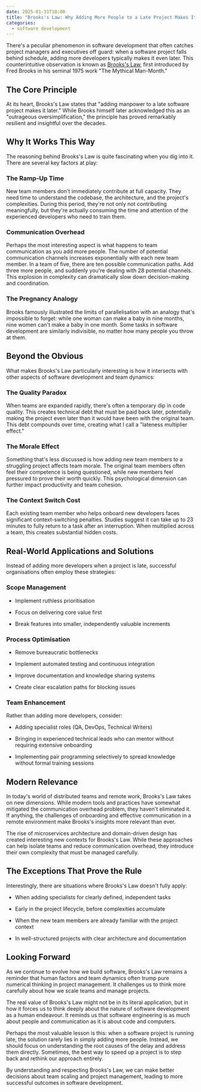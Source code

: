 ```yaml
---
date: 2025-01-31T10:00
title: "Brooks's Law: Why Adding More People to a Late Project Makes It Later"
categories:
  - software development
---
```

There's a peculiar phenomenon in software development that often catches project managers and executives off guard: when a software project falls behind schedule, adding more developers typically makes it even later. This counterintuitive observation is known as [Brooks's Law](https://en.wikipedia.org/wiki/Brooks%27s_law), first introduced by Fred Brooks in his seminal 1975 work "The Mythical Man-Month."

## The Core Principle

At its heart, Brooks's Law states that "adding manpower to a late software project makes it later." While Brooks himself later acknowledged this as an "outrageous oversimplification," the principle has proved remarkably resilient and insightful over the decades.

## Why It Works This Way

The reasoning behind Brooks's Law is quite fascinating when you dig into it. There are several key factors at play:

### The Ramp-Up Time

New team members don't immediately contribute at full capacity. They need time to understand the codebase, the architecture, and the project's complexities. During this period, they're not only not contributing meaningfully, but they're actually consuming the time and attention of the experienced developers who need to train them.

### Communication Overhead

Perhaps the most interesting aspect is what happens to team communication as you add more people. The number of potential communication channels increases exponentially with each new team member. In a team of five, there are ten possible communication paths. Add three more people, and suddenly you're dealing with 28 potential channels. This explosion in complexity can dramatically slow down decision-making and coordination.

### The Pregnancy Analogy

Brooks famously illustrated the limits of parallelisation with an analogy that's impossible to forget: while one woman can make a baby in nine months, nine women can't make a baby in one month. Some tasks in software development are similarly indivisible, no matter how many people you throw at them.

## Beyond the Obvious

What makes Brooks's Law particularly interesting is how it intersects with other aspects of software development and team dynamics:

### The Quality Paradox

When teams are expanded rapidly, there's often a temporary dip in code quality. This creates technical debt that must be paid back later, potentially making the project even later than it would have been with the original team. This debt compounds over time, creating what I call a "lateness multiplier effect."

### The Morale Effect

Something that's less discussed is how adding new team members to a struggling project affects team morale. The original team members often feel their competence is being questioned, while new members feel pressured to prove their worth quickly. This psychological dimension can further impact productivity and team cohesion.

### The Context Switch Cost

Each existing team member who helps onboard new developers faces significant context-switching penalties. Studies suggest it can take up to 23 minutes to fully return to a task after an interruption. When multiplied across a team, this creates substantial hidden costs.

## Real-World Applications and Solutions

Instead of adding more developers when a project is late, successful organisations often employ these strategies:

### Scope Management

*   Implement ruthless prioritisation
    
*   Focus on delivering core value first
    
*   Break features into smaller, independently valuable increments
    

### Process Optimisation

*   Remove bureaucratic bottlenecks
    
*   Implement automated testing and continuous integration
    
*   Improve documentation and knowledge sharing systems
    
*   Create clear escalation paths for blocking issues
    

### Team Enhancement

Rather than adding more developers, consider:

*   Adding specialist roles (QA, DevOps, Technical Writers)
    
*   Bringing in experienced technical leads who can mentor without requiring extensive onboarding
    
*   Implementing pair programming selectively to spread knowledge without formal training sessions
    

## Modern Relevance

In today's world of distributed teams and remote work, Brooks's Law takes on new dimensions. While modern tools and practices have somewhat mitigated the communication overhead problem, they haven't eliminated it. If anything, the challenges of onboarding and effective communication in a remote environment make Brooks's insights more relevant than ever.

The rise of microservices architecture and domain-driven design has created interesting new contexts for Brooks's Law. While these approaches can help isolate teams and reduce communication overhead, they introduce their own complexity that must be managed carefully.

## The Exceptions That Prove the Rule

Interestingly, there are situations where Brooks's Law doesn't fully apply:

*   When adding specialists for clearly defined, independent tasks
    
*   Early in the project lifecycle, before complexities accumulate
    
*   When the new team members are already familiar with the project context
    
*   In well-structured projects with clear architecture and documentation
    

## Looking Forward

As we continue to evolve how we build software, Brooks's Law remains a reminder that human factors and team dynamics often trump pure numerical thinking in project management. It challenges us to think more carefully about how we scale teams and manage projects.

The real value of Brooks's Law might not be in its literal application, but in how it forces us to think deeply about the nature of software development as a human endeavour. It reminds us that software engineering is as much about people and communication as it is about code and computers.

Perhaps the most valuable lesson is this: when a software project is running late, the solution rarely lies in simply adding more people. Instead, we should focus on understanding the root causes of the delay and address them directly. Sometimes, the best way to speed up a project is to step back and rethink our approach entirely.

By understanding and respecting Brooks's Law, we can make better decisions about team scaling and project management, leading to more successful outcomes in software development.